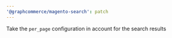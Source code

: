 ```yaml
---
'@graphcommerce/magento-search': patch
---
```


Take the `per_page` configuration in account for the search results
